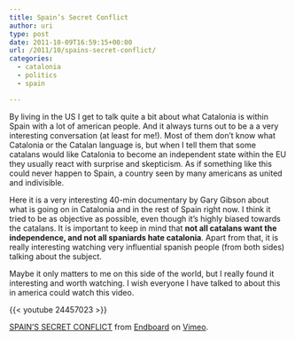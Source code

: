 ```yaml
---
title: Spain’s Secret Conflict
author: uri
type: post
date: 2011-10-09T16:59:15+00:00
url: /2011/10/spains-secret-conflict/
categories:
  - catalonia
  - politics
  - spain

---
```

By living in the US I get to talk quite a bit about what Catalonia is within Spain with a lot of american people. And it always turns out to be a a very interesting conversation (at least for me!). Most of them don&#8217;t know what Catalonia or the Catalan language is, but when I tell them that some catalans would like Catalonia to become an independent state within the EU they usually react with surprise and skepticism. As if something like this could never happen to Spain, a country seen by many americans as united and indivisible.

Here it is a very interesting 40-min documentary by Gary Gibson about what is going on in Catalonia and in the rest of Spain right now. I think it tried to be as objective as possible, even though it&#8217;s highly biased towards the catalans. It is important to keep in mind that **not all catalans want the independence, and not all spaniards hate catalonia**. Apart from that, it is really interesting watching very influential spanish people (from both sides) talking about the subject.

Maybe it only matters to me on this side of the world, but I really found it interesting and worth watching. I wish everyone I have talked to about this in america could watch this video.

{{< youtube 24457023 >}} 

[SPAIN&#8217;S SECRET CONFLICT][1] from [Endboard][2] on [Vimeo][3].

 [1]: http://vimeo.com/24457023
 [2]: http://vimeo.com/user6895492
 [3]: http://vimeo.com